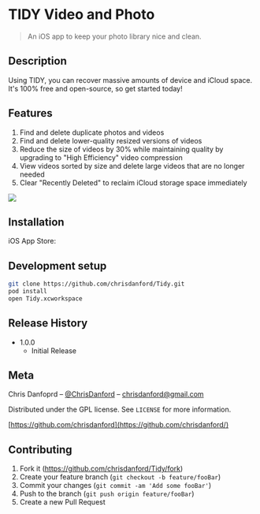 

# TIDY Video and Photo
> An iOS app to keep your photo library nice and clean.

## Description
Using TIDY, you can recover massive amounts of device and iCloud space.  It's 100% free and open-source, so get started today!

## Features
1) Find and delete duplicate photos and videos
2) Find and delete lower-quality resized versions of videos
3) Reduce the size of videos by 30% while maintaining quality by upgrading to "High Efficiency" video compression
4) View videos sorted by size and delete large videos that are no longer needed
5) Clear "Recently Deleted" to reclaim iCloud storage space immediately

![](header.png)

## Installation

iOS App Store: 

## Development setup

```sh
git clone https://github.com/chrisdanford/Tidy.git
pod install
open Tidy.xcworkspace
```

## Release History

* 1.0.0
    * Initial Release

## Meta

Chris Danfoprd – [@ChrisDanford](https://twitter.com/chrisdanford) – chrisdanford@gmail.com

Distributed under the GPL license. See ``LICENSE`` for more information.

[https://github.com/chrisdanford](https://github.com/chrisdanford/)

## Contributing

1. Fork it (<https://github.com/chrisdanford/Tidy/fork>)
2. Create your feature branch (`git checkout -b feature/fooBar`)
3. Commit your changes (`git commit -am 'Add some fooBar'`)
4. Push to the branch (`git push origin feature/fooBar`)
5. Create a new Pull Request
